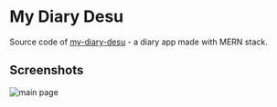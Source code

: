 # My Diary Desu
Source code of [my-diary-desu](https://my-diary-desu.herokuapp.com) - a diary app made with MERN stack.  

## Screenshots
![main page](https://github.com/ChechenItza/my-diary-desu/blob/screenshots/1594041503038.png)
